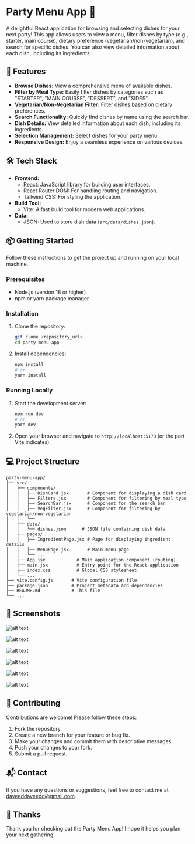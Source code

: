# Party Menu App 🎉

A delightful React application for browsing and selecting dishes for your next party! This app allows users to view a menu, filter dishes by type (e.g., starter, main course), dietary preference (vegetarian/non-vegetarian), and search for specific dishes. You can also view detailed information about each dish, including its ingredients.

## 🚀 Features

*   **Browse Dishes:** View a comprehensive menu of available dishes.
*   **Filter by Meal Type:** Easily filter dishes by categories such as "STARTER", "MAIN COURSE", "DESSERT", and "SIDES".
*   **Vegetarian/Non-Vegetarian Filter:** Filter dishes based on dietary preferences.
*   **Search Functionality:** Quickly find dishes by name using the search bar.
*   **Dish Details:** View detailed information about each dish, including its ingredients.
*   **Selection Management:** Select dishes for your party menu.
*   **Responsive Design:** Enjoy a seamless experience on various devices.

## 🛠️ Tech Stack

*   **Frontend:**
    *   React: JavaScript library for building user interfaces.
    *   React Router DOM: For handling routing and navigation.
    *   Tailwind CSS: For styling the application.
*   **Build Tool:**
    *   Vite: A fast build tool for modern web applications.
*   **Data:**
    *   JSON: Used to store dish data (`src/data/dishes.json`).

## 📦 Getting Started

Follow these instructions to get the project up and running on your local machine.

### Prerequisites

*   Node.js (version 18 or higher)
*   npm or yarn package manager

### Installation

1.  Clone the repository:

    ```bash
    git clone <repository_url>
    cd party-menu-app
    ```

2.  Install dependencies:

    ```bash
    npm install
    # or
    yarn install
    ```

### Running Locally

1.  Start the development server:

    ```bash
    npm run dev
    # or
    yarn dev
    ```

2.  Open your browser and navigate to `http://localhost:5173` (or the port Vite indicates).

## 💻 Project Structure

```
party-menu-app/
├── src/
│   ├── components/
│   │   ├── DishCard.jsx       # Component for displaying a dish card
│   │   ├── Filters.jsx        # Component for filtering by meal type
│   │   ├── SearchBar.jsx      # Component for the search bar
│   │   ├── VegFilter.jsx      # Component for filtering by vegetarian/non-vegetarian
│   │   └── ...
│   ├── data/
│   │   └── dishes.json      # JSON file containing dish data
│   ├── pages/
│   │   ├── IngredientPage.jsx # Page for displaying ingredient details
│   │   ├── MenuPage.jsx       # Main menu page
│   │   └── ...
│   ├── App.jsx            # Main application component (routing)
│   ├── main.jsx           # Entry point for the React application
│   ├── index.css          # Global CSS stylesheet
│   └── ...
├── vite.config.js       # Vite configuration file
├── package.json         # Project metadata and dependencies
├── README.md            # This file
└── ...
```

## 📸 Screenshots

![alt text](image.png)

![alt text](image-1.png)

![alt text](image-2.png)


![alt text](image-3.png)

![alt text](image-4.png)


![alt text](image-5.png)


## 🤝 Contributing

Contributions are welcome! Please follow these steps:

1.  Fork the repository.
2.  Create a new branch for your feature or bug fix.
3.  Make your changes and commit them with descriptive messages.
4.  Push your changes to your fork.
5.  Submit a pull request.


## 📬 Contact

If you have any questions or suggestions, feel free to contact me at [daveeddaveedd@gmail.com](mailto:daveeddaveedd@gmail.com).

## 💖 Thanks

Thank you for checking out the Party Menu App! I hope it helps you plan your next gathering.
